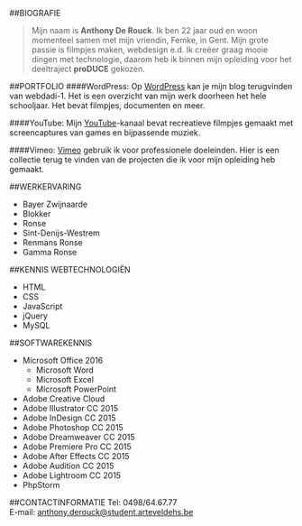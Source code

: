 ##BIOGRAFIE
>Mijn naam is **Anthony De Rouck**. Ik ben 22 jaar oud en woon momenteel samen met mijn vriendin, Femke, in Gent. Mijn grote passie is filmpjes maken, webdesign e.d. Ik creëer graag mooie dingen met technologie, daarom heb ik binnen mijn opleiding voor het deeltraject **proDUCE** gekozen. 

##PORTFOLIO
####WordPress:
Op [WordPress][] kan je mijn blog terugvinden van webdadi-1. Het is een overzicht van mijn werk doorheen het hele schooljaar. Het bevat filmpjes, documenten en meer.

[WordPress]: https://wordpress.com/stats/day/anthdero.wordpress.com 

####YouTube:
Mijn [YouTube][]-kanaal bevat recreatieve filmpjes gemaakt met screencaptures van games en bijpassende muziek.

[YouTube]: https://www.youtube.com/channel/UCBdy6MMrF5VK9GKFeze2bXg   

####Vimeo:
[Vimeo][] gebruik ik voor professionele doeleinden. Hier is een collectie terug te vinden van de projecten die ik voor mijn opleiding heb gemaakt.

[Vimeo]: https://vimeo.com/user37598482  

##WERKERVARING
* Bayer Zwijnaarde   
* Blokker  
 * Ronse  
 * Sint-Denijs-Westrem  
* Renmans Ronse  
* Gamma Ronse  

##KENNIS WEBTECHNOLOGIËN
* HTML  
* CSS  
* JavaScript  
* jQuery  
* MySQL  

##SOFTWAREKENNIS
* Microsoft Office 2016  
  * Microsoft Word    
  * Microsoft Excel  
  * Microsoft PowerPoint   
* Adobe Creative Cloud  
 * Adobe Illustrator CC 2015  
 * Adobe InDesign CC 2015  
 * Adobe Photoshop CC 2015  
 * Adobe Dreamweaver CC 2015  
 * Adobe Premiere Pro CC 2015  
 * Adobe After Effects CC 2015  
 * Adobe Audition CC 2015  
 * Adobe Lightroom CC 2015  
* PhpStorm  

##CONTACTINFORMATIE
Tel: 0498/64.67.77  
E-mail: anthony.derouck@student.arteveldehs.be  
